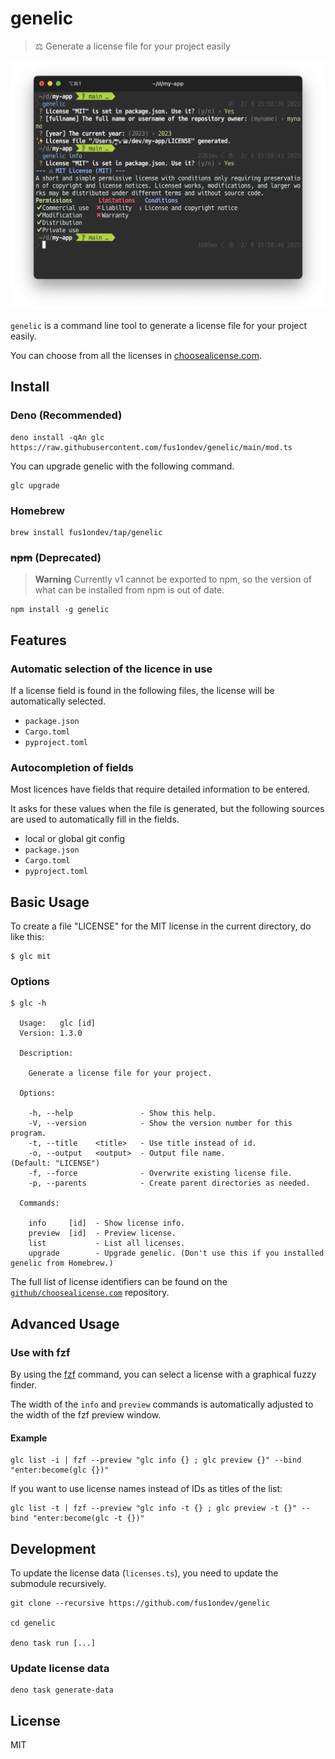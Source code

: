 # genelic 

> ⚖️ Generate a license file for your project easily

![](./assets/screenshot.png)

`genelic` is a command line tool to generate a license file for your project easily.

You can choose from all the licenses in [choosealicense.com](https://choosealicense.com/appendix/).

## Install

### Deno (Recommended)

```
deno install -qAn glc https://raw.githubusercontent.com/fus1ondev/genelic/main/mod.ts
```

You can upgrade genelic with the following command.

```
glc upgrade
```

### Homebrew

```
brew install fus1ondev/tap/genelic
```

### ~~npm~~ (Deprecated)

> **Warning**
> Currently v1 cannot be exported to npm, so the version of what can be installed from npm is out of date.

```
npm install -g genelic
```

## Features

### Automatic selection of the licence in use

If a license field is found in the following files, the license will be automatically selected.

- `package.json`
- `Cargo.toml`
- `pyproject.toml`

### Autocompletion of fields

Most licences have fields that require detailed information to be entered.

It asks for these values when the file is generated, but the following sources are used to automatically fill in the fields.

- local or global git config
- `package.json`
- `Cargo.toml`
- `pyproject.toml`

## Basic Usage

To create a file "LICENSE" for the MIT license in the current directory, do like this:

```
$ glc mit
```

### Options

```
$ glc -h

  Usage:   glc [id]
  Version: 1.3.0

  Description:

    Generate a license file for your project.

  Options:

    -h, --help               - Show this help.
    -V, --version            - Show the version number for this program.
    -t, --title    <title>   - Use title instead of id.
    -o, --output   <output>  - Output file name.                          (Default: "LICENSE")
    -f, --force              - Overwrite existing license file.
    -p, --parents            - Create parent directories as needed.

  Commands:

    info     [id]  - Show license info.
    preview  [id]  - Preview license.
    list           - List all licenses.
    upgrade        - Upgrade genelic. (Don't use this if you installed genelic from Homebrew.)
```

The full list of license identifiers can be found on the [`github/choosealicense.com`](https://github.com/github/choosealicense.com/tree/gh-pages/_licenses) repository.

## Advanced Usage

### Use with fzf

By using the [fzf](https://github.com/junegunn/fzf) command, you can select a license with a graphical fuzzy finder.

The width of the `info` and `preview` commands is automatically adjusted to the width of the fzf preview window.

#### Example

```
glc list -i | fzf --preview "glc info {} ; glc preview {}" --bind "enter:become(glc {})"
```

If you want to use license names instead of IDs as titles of the list:

```
glc list -t | fzf --preview "glc info -t {} ; glc preview -t {}" --bind "enter:become(glc -t {})"
```

## Development

To update the license data (`licenses.ts`), you need to update the submodule recursively.

```
git clone --recursive https://github.com/fus1ondev/genelic

cd genelic

deno task run [...]
```

### Update license data

```
deno task generate-data
```

## License

MIT